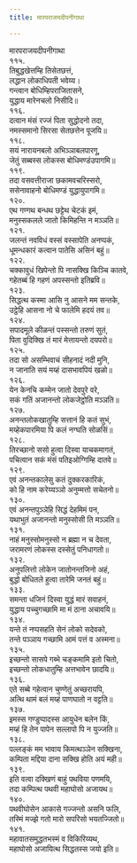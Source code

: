```yaml
---
title: मारपराजयदीपनीगाथा

---
```

मारपराजयदीपनीगाथा  
११५.  
तिबुद्धखेत्तम्हि तिसेतछत्तं,  
लद्धान लोकाधिपती भवेय्य।  
गन्त्वान बोधिम्हिपराजितासने,  
युद्धाय मारेनचलो निसीदि॥  
११६.  
दत्वान मंसं रज्जं पिता सुद्धोदनो तदा,  
नमस्समानो सिरसा सेतछत्तेन पूजयि॥  
११८.  
सयं नारायनबलो अभिञ्ञाबलपारगू,  
जेतुं सब्बस्स लोकस्स बोधिमण्डंउपागमि॥  
११९.  
तदा वसवत्तीराजा छकामवचरिस्सरो,  
ससेनावाहनो बोधिमण्डं युद्धायुपागमि॥  
१२०.  
एथ गण्गथ बन्धथ छट्टेथ चेटकं इमं,  
मनुस्सकलले जातो किमिहन्ति न मञ्ञति॥  
१२१.  
जलन्तं नवविधं वस्सं वस्सापेति अनप्पकं,  
धूमन्धकारं कत्वान पातेसि असिनं बहुं॥  
१२२.  
चक्कावुधं खिपेन्तो पि नासक्खि किञ्चि कातवे,  
गहेतब्बं हि गहणं अपस्सन्तो इतिब्रवि॥  
१२३.  
सिद्धत्थ कस्मा आसि नु आसने मम सन्तके,  
उट्ठेहि आसना नो चे फालेमि हदयं तव॥  
१२४.  
सपादमूले कीळन्तं पस्सन्तो तरुणं सुतं,  
पिता वुदिक्खि तं मारं मेत्तायन्तो दयपरो॥  
१२५.  
तदा सो असम्भिवाचं सीहनादं नदी मुनि,  
न जानाति सयं मय्हं दासभावपियं खळो॥  
१२६.  
येन केनचि कम्मेन जातो देवपुरे वरे,  
सकं गतिं अजानन्तो लोकजेट्ठोति मञ्ञति॥  
१२७.  
अनन्तलोकखातुम्हि सत्तानं हि कतं सुभं,  
मय्हेकपारमिया पि कलं नग्घति सोळसिं॥  
१२८.  
तिरच्छानो ससो हुत्वा दिस्वा याचकमागतं,  
पचित्वान सकं मंसं पतिइओग्गिम्हि दातवे॥  
१२९.  
एवं अनन्तकालेसु कतं दुक्करकारिकं,  
को हि नाम करेय्यञ्ञो अनुम्मत्तो सचेतनो॥  
१३०.  
एवं अनन्तपुञ्ञेहि सिद्धं देहमिमं पन,  
यथाभुतं अजानन्तो मनुस्सोसी ति मञ्ञति॥  
१३१.  
नाहं मनुस्सोमनुस्सो न ब्रह्मा न च देवता,  
जरामरणं लोकस्स दस्सेतुं पनिधागतो॥  
१३२.  
अनुपलित्तो लोकेन जातोनन्तजिनो अहं,  
बुद्धो बोधितले हुत्वा तारेमि जनतं बहुं॥  
१३३.  
समन्ता धजिनं दिस्वा युद्धं मारं सवाहनं,  
युद्धाय पच्चुगच्छामि मा मं ठाना अचावयि॥  
१३४.  
यन्ते तं नप्पसहति सेनं लोको सदेवको,  
तन्ते पञ्ञाय गच्छामि आमं पत्तं व अस्मना॥  
१३५.  
इच्छन्तो सासपे गब्भे चङ्कमामि इतो चितो,  
इच्छन्तो लोकधातुम्हि अत्तभावेन छादयि॥  
१३६.  
एते सब्बे गहेत्वान चुण्णेतुं अच्छरायपि,  
अत्थि थामं बलं मय्हं पाणघातो न वट्टति॥  
१३७.  
इमस्स गण्डुप्पादस्स आयुधेन बलेन किं,  
मय्हं हि तेन पापेन सल्लापो पि न युज्जति॥  
१३८.  
पल्लङ्कं मम भावाय किमत्थञ्ञेन सक्खिना,  
कम्पिता मद्दिया दाना सक्खि होति अयं मही॥  
१३९.  
इति वत्वा दक्खिणं बाहुं पथविया पणमयि,  
तदा कम्पित्थ पथवी महाघोसो अजायथ॥  
१४०.  
पथवीघोसेन आकासे गज्जन्तो असनि फलि,  
तस्मिं मज्झे गतो मारो सपरिसो भयतज्जितो॥  
१४१.  
महावातसमुद्धतभस्मं व विकिरिय्यथ,  
महाघोसो अजायित्थ सिद्धतस्स जयो इति॥  